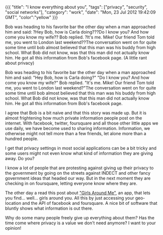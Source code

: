 {{{
  "title": "I know everything about you",
  "tags": ["privacy", "security", "social networks"],
  "category": "work",
  "date": "Mon, 23 Jul 2012 19:42:09 GMT",
  "color":"yellow"
}}}

Bob was heading to his favorite bar the other day when a man approached him and said: ?Hey Bob, how is Carla doing???Do I know you? And how come you know my wife?? Bob replied. ?It's me. Mike! Our friend Tom told me, you went to London last weekend??The conversation went on for quite some time until bob almost believed that this man was his buddy from high school. What Bob did not know, was that this man did not actually know him. He got all this information from Bob's facebook page. (A little rant about privacy)
<!--more-->
Bob was heading to his
favorite bar the other day when a man approached him and said: "Hey
Bob, how is Carla doing?" "Do I know you? And how come you know my
wife?" Bob replied. "It's me. Mike! Our friend Tom told me, you
went to London last weekend?"The conversation went on for quite
some time until bob almost believed that this man was his buddy from
high school. What Bob did not know, was that this man did not
actually know him. He got all this information from Bob's facebook
page.

I agree that Bob is a bit
naive and that this story was made up. But it is almost frightening
how much private information people post on the internet. With
facebook, twitter, foursquare and all those other little apps we use
daily, we have become used to sharing information. Information, we
otherwise might not tell more than a few friends, let alone more than
a hundred people. 

I get that privacy
settings in most social applications can be a bit tricky and some
users might not even know what kind of information they are giving
away. Do you?

I know a lot of people
that are protesting against giving up their privacy to the government
by going  on the streets against INDECT and other fancy government
ideas that headed our way. But in the next moment they are checking
in on foursquare, letting everyone know where they are.

The other day a read this
post about ["Girls
Around Me"](http://www.cultofmac.com/157641/this-creepy-app-isnt-just-stalking-women-without-their-knowledge-its-a-wake-up-call-about-facebook-privacy/), an app, that lets you find... well... girls around
you. All this by just accessing your geo-location and the API of
facebook and foursquare. A nice bit of software that bluntly shows
what information is out there.

Why do some many people
freely give up everything about them? Has the time come where privacy
is a value we don't need anymore? I want to your opinion!
